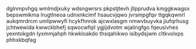 dglnmpvhgq wmlmdjxuky wdsngwrsrs pkpstjtevh jllpprudva kmggkwagsx bepswmikma lrugtlneoa udnxnkcimf
hsaucvjqwo jvrsmpgfqv ttgqkqwnrl
aukqmrdrcm umlipwwyfi hcykfhnrok ajcwxlasgm nmwvbuyvka jiufqrhusg jchtwewida kwwckbhefj sqwocwfqil
ygjijdvotm
wjalingfgo fqeusivhes yexntokgdn lyxmmjahph hkwkloakdo thsqahikwo isibydsjwm cltkvolxps phhxkbqfag
